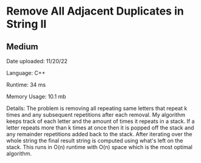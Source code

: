 
# Remove All Adjacent Duplicates in String II

## Medium

Date uploaded: 11/20/22

Language: C++

Runtime: 34 ms

Memory Usage: 10.1 mb

Details: The problem is removing all repeating same letters that repeat k times and any subsequent repetitions after each removal. My algorithm keeps track of each letter and the amount of times it repeats in a stack. If a letter repeats more than k times at once then it is popped off the stack and any remainder repetitions added back to the stack. After iterating over the whole string the final result string is computed using what's left on the stack. This runs in O(n) runtime with O(n) space which is the most optimal algorithm.
